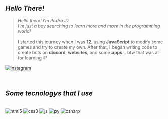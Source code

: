 
## *Hello There!*
>*Hello there! i'm Pedro :D <br>*
*I'm just a boy searching to learn more and more in the programming world!* <br><br>
I started this journey when I was **12**, using **JavaScript** to modify some games and try to create my own.
After that, I began writing code to create bots on **discord**, **websites**, and some **apps**... btw that was all for learning :P

[![Instagram](https://img.shields.io/badge/Instagram-E4405F?style=for-the-badge&logo=instagram&logoColor=white)](https://www.instagram.com/opedrokk/)

<br>

## *Some tecnologys that I use*

<div style="display: inline-block"><br/>
    <img align="center" alt="html5" src="https://img.shields.io/badge/HTML5-E34F26.svg?style=for-the-badge&logo=HTML5&logoColor=white">
    <img align="center" alt="css3" src="https://img.shields.io/badge/CSS3-1572B6.svg?style=for-the-badge&logo=CSS3&logoColor=white"/>
    <img align="center" alt="js" src="https://img.shields.io/badge/JavaScript-F7DF1E.svg?style=for-the-badge&logo=JavaScript&logoColor=black"/>
    <img align="center" alt="py" src="https://img.shields.io/badge/Python-3776AB.svg?style=for-the-badge&logo=Python&logoColor=white"/>
    <img align="center" alt="csharp" src="https://img.shields.io/badge/C%23-239120?style=for-the-badge&logo=c-sharp&logoColor=white"/>
</div>
